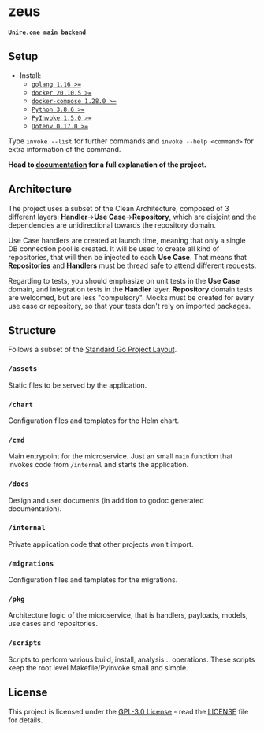 # zeus

**`Unire.one main backend`**

## Setup

- Install:
  - [`golang 1.16 >=`](https://golang.org/dl/)
  - [`docker 20.10.5 >=`](https://docs.docker.com/get-docker/)
  - [`docker-compose 1.28.0 >=`](https://docs.docker.com/compose/install/)
  - [`Python 3.8.6 >=`](https://www.python.org/downloads/)
  - [`PyInvoke 1.5.0 >=`](https://www.pyinvoke.org/installing.html)
  - [`Dotenv 0.17.0 >=`](https://pypi.org/project/python-dotenv/)

Type `invoke --list` for further commands and `invoke --help <command>` for extra information of the command.

**Head to [documentation](https://google.com) for a full explanation of the project.**

## Architecture

The project uses a subset of the Clean Architecture, composed of 3 different layers: **Handler**->**Use Case**->**Repository**, which are disjoint and the dependencies are unidirectional towards the repository domain.

Use Case handlers are created at launch time, meaning that only a single DB connection pool is created. It will be used to create all kind of repositories, that will then be injected to each **Use Case**. That means that **Repositories** and **Handlers** must be thread safe to attend different requests.

Regarding to tests, you should emphasize on unit tests in the **Use Case** domain, and integration tests in the **Handler** layer. **Repository** domain tests are welcomed, but are less "compulsory". Mocks must be created for every use case or repository, so that your tests don't rely on imported packages.

## Structure

Follows a subset of the [Standard Go Project Layout](https://github.com/golang-standards/project-layout).

### `/assets`

Static files to be served by the application.

### `/chart`

Configuration files and templates for the Helm chart.

### `/cmd`

Main entrypoint for the microservice. Just an small `main` function that invokes code from `/internal` and starts the application.

### `/docs`

Design and user documents (in addition to godoc generated documentation).

### `/internal`

Private application code that other projects won't import.

### `/migrations`

Configuration files and templates for the migrations.

### `/pkg`

Architecture logic of the microservice, that is handlers, payloads, models, use cases and repositories.

### `/scripts`

Scripts to perform various build, install, analysis... operations. These scripts keep the root level Makefile/Pyinvoke small and simple.

## License

This project is licensed under the [GPL-3.0 License](https://opensource.org/licenses/GPL-3.0) - read the [LICENSE](LICENSE) file for details.
